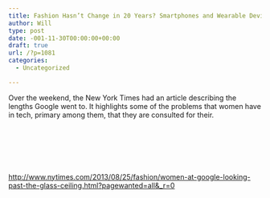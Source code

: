 ```yaml
---
title: Fashion Hasn’t Change in 20 Years? Smartphones and Wearable Devices Are Aesthetic Developments
author: Will
type: post
date: -001-11-30T00:00:00+00:00
draft: true
url: /?p=1081
categories:
  - Uncategorized

---
```

Over the weekend, the New York Times had an article describing the lengths Google went to. It highlights some of the problems that women have in tech, primary among them, that they are consulted for their.

&nbsp;

&nbsp;

&nbsp;

<http://www.nytimes.com/2013/08/25/fashion/women-at-google-looking-past-the-glass-ceiling.html?pagewanted=all&_r=0>
